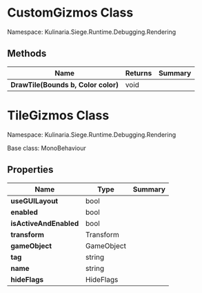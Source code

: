 # CustomGizmos Class

Namespace: Kulinaria.Siege.Runtime.Debugging.Rendering


## Methods

| Name | Returns | Summary |
|---|---|---|
| **DrawTile(Bounds b, Color color)** | void |  |
# TileGizmos Class

Namespace: Kulinaria.Siege.Runtime.Debugging.Rendering

Base class: MonoBehaviour


## Properties

| Name | Type | Summary |
|---|---|---|
| **useGUILayout** | bool |  |
| **enabled** | bool |  |
| **isActiveAndEnabled** | bool |  |
| **transform** | Transform |  |
| **gameObject** | GameObject |  |
| **tag** | string |  |
| **name** | string |  |
| **hideFlags** | HideFlags |  |
